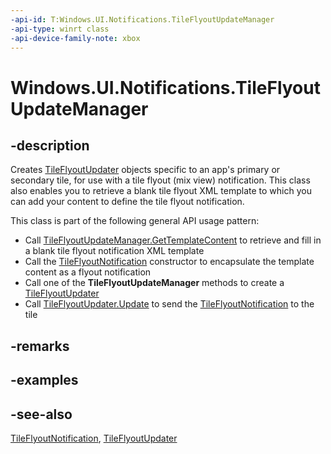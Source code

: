 ```yaml
---
-api-id: T:Windows.UI.Notifications.TileFlyoutUpdateManager
-api-type: winrt class
-api-device-family-note: xbox
---
```


<!-- Class syntax.
public class TileFlyoutUpdateManager 
-->

# Windows.UI.Notifications.TileFlyoutUpdateManager

## -description
Creates [TileFlyoutUpdater](tileflyoutupdater.md) objects specific to an app's primary or secondary tile, for use with a tile flyout (mix view) notification. This class also enables you to retrieve a blank tile flyout XML template to which you can add your content to define the tile flyout notification.

This class is part of the following general API usage pattern: 
+ Call [TileFlyoutUpdateManager.GetTemplateContent](tileflyoutupdatemanager_gettemplatecontent_739748376.md) to retrieve and fill in a blank tile flyout notification XML template
+ Call the [TileFlyoutNotification](tileflyoutnotification_tileflyoutnotification_93177318.md) constructor to encapsulate the template content as a flyout notification
+ Call one of the **TileFlyoutUpdateManager** methods to create a [TileFlyoutUpdater](tileflyoutupdater.md)
+ Call [TileFlyoutUpdater.Update](tileflyoutupdater_update_298111616.md) to send the [TileFlyoutNotification](tileflyoutnotification.md) to the tile


## -remarks

## -examples

## -see-also
[TileFlyoutNotification](tileflyoutnotification.md), [TileFlyoutUpdater](tileflyoutupdater.md)